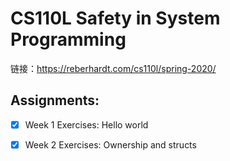 # CS110L Safety in System Programming
链接：https://reberhardt.com/cs110l/spring-2020/

## Assignments:
- [x] Week 1 Exercises: Hello world
- [x] Week 2 Exercises: Ownership and structs

